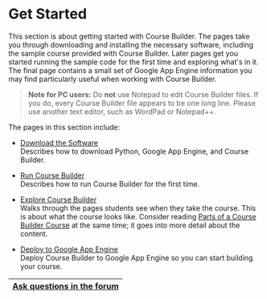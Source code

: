 # Get Started #

This section is about getting started with Course Builder. The pages take you through downloading and installing the necessary software, including the sample course provided with Course Builder.  Later pages get you started running the sample code for the first time and exploring what's in it. The final page contains a small set of Google App Engine information you may find particularly useful when working with Course Builder.

> <b>Note for PC users:</b> Do **not** use Notepad to edit Course Builder files. If you do, every Course Builder file appears to be one long line. Please use another text editor, such as WordPad or Notepad++.

The pages in this section include:

  * [Download the Software](Download.md)<br>Describes how to download Python, Google App Engine, and Course Builder.</li></ul>

<ul><li><a href='GetCode.md'>Run Course Builder</a><br>Describes how to run Course Builder for the first time.</li></ul>

  * [Explore Course Builder](ExplorePS.md)<br>Walks through the pages students see when they take the course. This is about what the course looks like. Consider reading <a href='WhatsInACourse.md'>Parts of a Course Builder Course</a> at the same time; it goes into more detail about the content.</li></ul>

<ul><li><a href='UploadCode.md'>Deploy to Google App Engine</a><br>Deploy Course Builder to Google App Engine so you can start building your course.</li></ul>


| [Ask questions in the forum](https://groups.google.com/forum/?fromgroups#!categories/course-builder-forum/customize-and-deploy-course-builder-code) |
|:----------------------------------------------------------------------------------------------------------------------------------------------------|